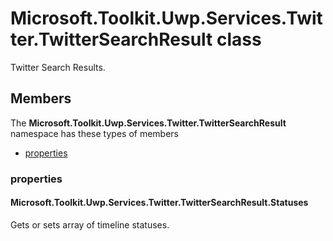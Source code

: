 
# Microsoft.Toolkit.Uwp.Services.Twitter.TwitterSearchResult class

Twitter Search Results.

## Members

The **Microsoft.Toolkit.Uwp.Services.Twitter.TwitterSearchResult** namespace has these types of members

* [properties](#properties)

### properties

#### Microsoft.Toolkit.Uwp.Services.Twitter.TwitterSearchResult.Statuses

Gets or sets array of timeline statuses.
